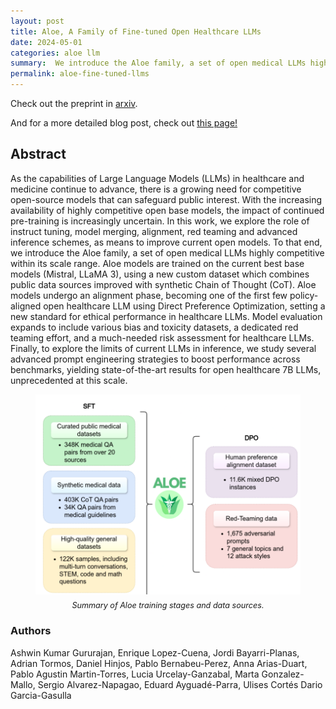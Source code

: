 ```yaml
---
layout: post
title: Aloe, A Family of Fine-tuned Open Healthcare LLMs
date: 2024-05-01
categories: aloe llm
summary:  We introduce the Aloe family, a set of open medical LLMs highly competitive within its scale range
permalink: aloe-fine-tuned-llms
---
```


Check out the preprint in [arxiv](https://arxiv.org/abs/2405.01886).

And for a more detailed blog post, check out [this page!](https://hpai.bsc.es/project-page/aloevera)

## **Abstract**
As the capabilities of Large Language Models (LLMs) in healthcare and medicine continue to advance, there is a growing need for competitive open-source models that can safeguard public interest. With the increasing availability of highly competitive open base models, the impact of continued pre-training is increasingly uncertain. In this work, we explore the role of instruct tuning, model merging, alignment, red teaming and advanced inference schemes, as means to improve current open models. To that end, we introduce the Aloe family, a set of open medical LLMs highly competitive within its scale range. Aloe models are trained on the current best base models (Mistral, LLaMA 3), using a new custom dataset which combines public data sources improved with synthetic Chain of Thought (CoT). Aloe models undergo an alignment phase, becoming one of the first few policy-aligned open healthcare LLM using Direct Preference Optimization, setting a new standard for ethical performance in healthcare LLMs. Model evaluation expands to include various bias and toxicity datasets, a dedicated red teaming effort, and a much-needed risk assessment for healthcare LLMs. Finally, to explore the limits of current LLMs in inference, we study several advanced prompt engineering strategies to boost performance across benchmarks, yielding state-of-the-art results for open healthcare 7B LLMs, unprecedented at this scale.

<figure>
  <img src="/images/posts/aloe-family/summary-alow-training-data.png" alt="Summary of Aloe training stages and data sources." class="center-image">
  <figcaption>Summary of Aloe training stages and data sources.</figcaption>
</figure>

<style>
    img.center-image {
        display: block;
        margin: 0 auto;
    }

    figcaption {
        text-align: center; /* Centers the description text */
        font-style: italic; /* Makes the description text italic (optional) */
        margin-top: 10px; /* Adds some space between the image and description */
        font-size: 0.9em; /* Adjusts the font size (optional) */
    }
</style>


### **Authors**
Ashwin Kumar Gururajan, Enrique Lopez-Cuena, Jordi Bayarri-Planas, Adrian Tormos, Daniel Hinjos, Pablo Bernabeu-Perez, Anna Arias-Duart, Pablo Agustin Martin-Torres, Lucia Urcelay-Ganzabal, Marta Gonzalez-Mallo, Sergio Alvarez-Napagao, Eduard Ayguadé-Parra, Ulises Cortés Dario Garcia-Gasulla